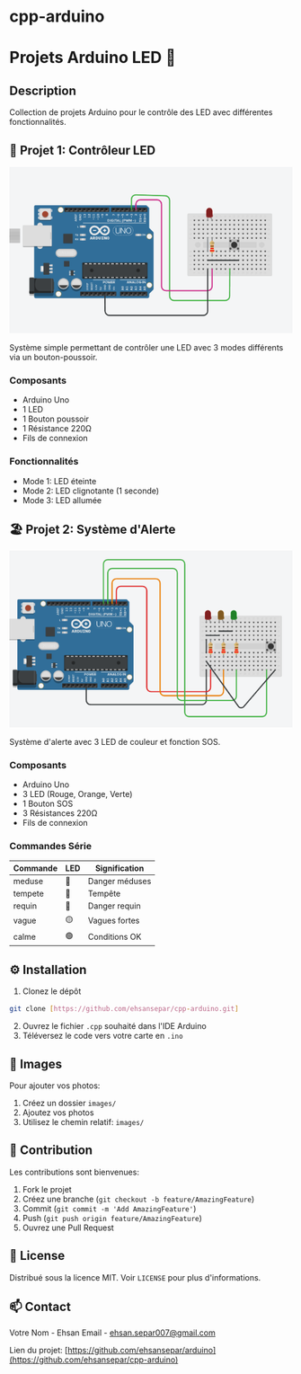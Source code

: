 # cpp-arduino
# Projets Arduino LED 🚨

## Description
Collection de projets Arduino pour le contrôle des LED avec différentes fonctionnalités.

## 🔌 Projet 1: Contrôleur LED
![LED Controller](images/project1.png)

Système simple permettant de contrôler une LED avec 3 modes différents via un bouton-poussoir.

### Composants
- Arduino Uno
- 1 LED
- 1 Bouton poussoir
- 1 Résistance 220Ω
- Fils de connexion

### Fonctionnalités
- Mode 1: LED éteinte
- Mode 2: LED clignotante (1 seconde)
- Mode 3: LED allumée

## 🏖️ Projet 2: Système d'Alerte
![Warning System](images/project2.png)

Système d'alerte avec 3 LED de couleur et fonction SOS.

### Composants
- Arduino Uno
- 3 LED (Rouge, Orange, Verte)
- 1 Bouton SOS
- 3 Résistances 220Ω
- Fils de connexion

### Commandes Série
| Commande | LED | Signification |
|----------|-----|---------------|
| meduse   | 🔴  | Danger méduses|
| tempete  | 🔴  | Tempête      |
| requin   | 🔴  | Danger requin |
| vague    | 🟡  | Vagues fortes |
| calme    | 🟢  | Conditions OK |

## ⚙️ Installation
1. Clonez le dépôt
```bash
git clone [https://github.com/ehsansepar/cpp-arduino.git]
```

2. Ouvrez le fichier `.cpp` souhaité dans l'IDE Arduino
3. Téléversez le code vers votre carte en `.ino`

## 📸 Images
Pour ajouter vos photos:
1. Créez un dossier `images/`
2. Ajoutez vos photos
3. Utilisez le chemin relatif: `images/`

## 🤝 Contribution
Les contributions sont bienvenues:
1. Fork le projet
2. Créez une branche (`git checkout -b feature/AmazingFeature`)
3. Commit (`git commit -m 'Add AmazingFeature'`)
4. Push (`git push origin feature/AmazingFeature`)
5. Ouvrez une Pull Request

## 📝 License
Distribué sous la licence MIT. Voir `LICENSE` pour plus d'informations.

## 📫 Contact
Votre Nom - Ehsan
Email     - ehsan.separ007@gmail.com

Lien du projet: [https://github.com/ehsansepar/arduino](https://github.com/ehsansepar/cpp-arduino)

